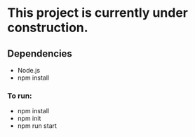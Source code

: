 # This project is currently under construction.

## Dependencies

- Node.js
- npm install

### To run:
  - npm install
  - npm init
  - npm run start
